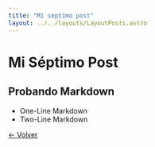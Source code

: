 ```yaml
---
title: "Mi septimo post"
layout: ../../layouts/LayoutPosts.astro
---
```


# Mi Séptimo Post

## Probando Markdown

- One-Line Markdown
- Two-Line Markdown

[&larr; Volver](/posts)